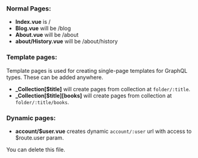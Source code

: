 ### Normal Pages:
- **Index.vue** is /
- **Blog.vue** will be /blog
- **About.vue** will be /about
- **about/History.vue** will be /about/history


### Template pages:
Template pages is used for creating single-page templates for GraphQL types. These can be added anywhere.

- **_Collection[$title]** will create pages from collection at `folder/:title`.
- **_Collection[$title][books]** will create pages from collection at `folder/:title/books`.


### Dynamic pages:
- **account/$user.vue** creates dynamic `account/:user` url with access to $route.user param.

You can delete this file.
